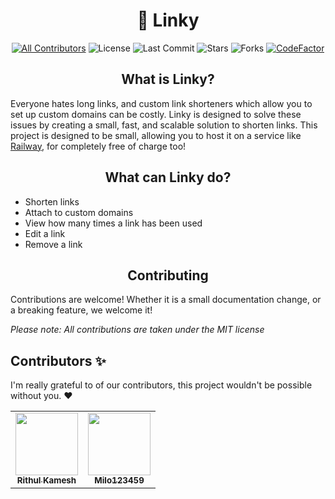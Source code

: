 <h1 align='center'>🔗 Linky</h1>

<div align='center'>

[![All Contributors](https://img.shields.io/github/contributors/rithulkamesh/linky?color=orange)](#contributors-)
![License](https://img.shields.io/github/license/rithulkamesh/linky?label=License)
![Last Commit](https://img.shields.io/github/last-commit/rithulkamesh/linky?label=Last%20Commit)
![Stars](https://img.shields.io/github/stars/rithulkamesh/linky)
![Forks](https://img.shields.io/github/forks/rithulkamesh/linky)
[![CodeFactor](https://www.codefactor.io/repository/github/rithulkamesh/linky/badge)](https://www.codefactor.io/repository/github/rithulkamesh/linky)

## What is Linky?
</div>

Everyone hates long links, and custom link shorteners which allow you to set up custom domains can be costly. Linky is designed to solve these issues by creating a small, fast, and scalable solution to shorten links. This project is designed to be small, allowing you to host it on a service like [Railway](https://railway.app), for completely free of charge too!

<div align='center'>

## What can Linky do?
</div>

<div align='left'>

-   Shorten links
-   Attach to custom domains
-   View how many times a link has been used
-   Edit a link
-   Remove a link
</div>
<div align='center'>

## Contributing
</div>
<div align='left'>

Contributions are welcome! Whether it is a small documentation change, or a breaking feature, we welcome it!

_Please note: All contributions are taken under the MIT license_
</div>

## Contributors ✨

I'm really grateful to of our contributors, this project wouldn't be possible without you. ♥

<div align="center">
<table>
  <tr>
    <td align="center"><a href="https://rithulk.me"><img src="https://polywork-production.imgix.net/bdw6h3awciwfje5y2939rzvjc3c4?ixlib=rails-4.2.0&w=128&h=128&fit=crop&auto=format" width="100px;" alt=""/><br /><sub><b>Rithul Kamesh</b></sub></a><br /></td>
        <td align="center"><a href="https://github.com/Milo123459"><img src="https://avatars.githubusercontent.com/u/50248166?v=4" width="100px;" alt=""/><br /><sub><b>Milo123459</b></sub></a><br /></td>
    </tr>
</table>
</div>
